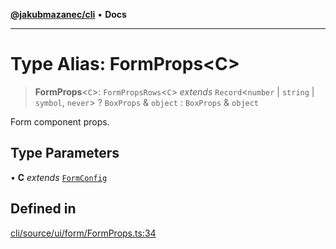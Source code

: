 [**@jakubmazanec/cli**](../README.md) • **Docs**

---

# Type Alias: FormProps\<C\>

> **FormProps**\<`C`\>: `FormPropsRows`\<`C`\> _extends_ `Record`\<`number` \| `string` \| `symbol`,
> `never`\> ? `BoxProps` & `object` : `BoxProps` & `object`

Form component props.

## Type Parameters

• **C** _extends_ [`FormConfig`](FormConfig.md)

## Defined in

[cli/source/ui/form/FormProps.ts:34](https://github.com/jakubmazanec/tools/blob/1c4f0471e4ca7ee64c14124101a8ac795175e9bf/packages/cli/source/ui/form/FormProps.ts#L34)
